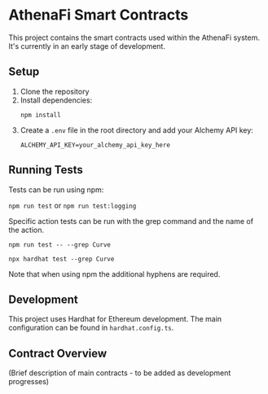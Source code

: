 # AthenaFi Smart Contracts

This project contains the smart contracts used within the AthenaFi system. It's currently in an early stage of development.

## Setup

1. Clone the repository
2. Install dependencies:
   ```
   npm install
   ```
3. Create a `.env` file in the root directory and add your Alchemy API key:
   ```
   ALCHEMY_API_KEY=your_alchemy_api_key_here
   ```

## Running Tests

Tests can be run using npm:

`npm run test`
or
`npm run test:logging`

Specific action tests can be run with the grep command and the name of the action.

`npm run test -- --grep Curve`

`npx hardhat test --grep Curve`

Note that when using npm the additional hyphens are required.

## Development

This project uses Hardhat for Ethereum development. The main configuration can be found in `hardhat.config.ts`.

## Contract Overview

(Brief description of main contracts - to be added as development progresses)
